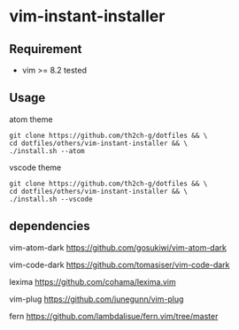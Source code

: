 # vim-instant-installer

## Requirement
- vim >= 8.2 tested


## Usage
atom theme
~~~
git clone https://github.com/th2ch-g/dotfiles && \
cd dotfiles/others/vim-instant-installer && \
./install.sh --atom
~~~

vscode theme
~~~
git clone https://github.com/th2ch-g/dotfiles && \
cd dotfiles/others/vim-instant-installer && \
./install.sh --vscode
~~~

## dependencies
vim-atom-dark https://github.com/gosukiwi/vim-atom-dark

vim-code-dark https://github.com/tomasiser/vim-code-dark

lexima https://github.com/cohama/lexima.vim

vim-plug https://github.com/junegunn/vim-plug

fern https://github.com/lambdalisue/fern.vim/tree/master
